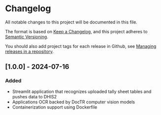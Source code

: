 # Changelog
All notable changes to this project will be documented in this file.

The format is based on [Keep a Changelog](https://keepachangelog.com/en/1.0.0/),
and this project adheres to [Semantic Versioning](https://semver.org/spec/v2.0.0.html).

You should also add project tags for each release in Github, see [Managing releases in a repository](https://docs.github.com/en/repositories/releasing-projects-on-github/managing-releases-in-a-repository).

## [1.0.0] - 2024-07-16
### Added
- Streamlit application that recognizes uploaded tally sheet tables and pushes data to DHIS2
- Applications OCR backed by DocTR computer vision models
- Containerization support using Dockerfile
